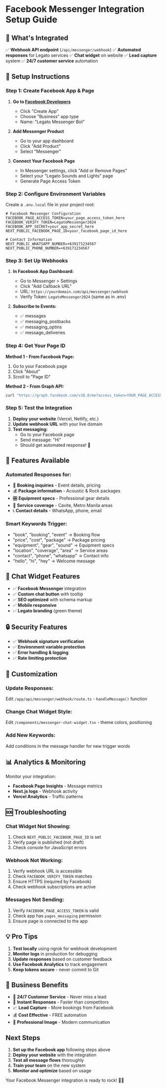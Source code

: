 # Facebook Messenger Integration Setup Guide

## 🎯 What's Integrated

✅ **Webhook API endpoint** (`/api/messenger/webhook`)
✅ **Automated responses** for Legato services
✅ **Chat widget** on website
✅ **Lead capture** system
✅ **24/7 customer service** automation

## 🔧 Setup Instructions

### Step 1: Create Facebook App & Page

1. **Go to [Facebook Developers](https://developers.facebook.com/)**

   - Click "Create App"
   - Choose "Business" app type
   - Name: "Legato Messenger Bot"

2. **Add Messenger Product**

   - Go to your app dashboard
   - Click "Add Product"
   - Select "Messenger"

3. **Connect Your Facebook Page**
   - In Messenger settings, click "Add or Remove Pages"
   - Select your "Legato Sounds and Lights" page
   - Generate Page Access Token

### Step 2: Configure Environment Variables

Create a `.env.local` file in your project root:

```env
# Facebook Messenger Configuration
FACEBOOK_PAGE_ACCESS_TOKEN=your_page_access_token_here
FACEBOOK_VERIFY_TOKEN=LegatoMessenger2024
FACEBOOK_APP_SECRET=your_app_secret_here
NEXT_PUBLIC_FACEBOOK_PAGE_ID=your_facebook_page_id_here

# Contact Information
NEXT_PUBLIC_WHATSAPP_NUMBER=+639171234567
NEXT_PUBLIC_PHONE_NUMBER=+639171234567
```

### Step 3: Set Up Webhooks

1. **In Facebook App Dashboard:**

   - Go to Messenger > Settings
   - Click "Add Callback URL"
   - URL: `https://yourdomain.com/api/messenger/webhook`
   - Verify Token: `LegatoMessenger2024` (same as in .env)

2. **Subscribe to Events:**
   - ✅ messages
   - ✅ messaging_postbacks
   - ✅ messaging_optins
   - ✅ message_deliveries

### Step 4: Get Your Page ID

**Method 1 - From Facebook Page:**

1. Go to your Facebook page
2. Click "About"
3. Scroll to "Page ID"

**Method 2 - From Graph API:**

```bash
curl "https://graph.facebook.com/v18.0/me?access_token=YOUR_PAGE_ACCESS_TOKEN"
```

### Step 5: Test the Integration

1. **Deploy your website** (Vercel, Netlify, etc.)
2. **Update webhook URL** with your live domain
3. **Test messaging:**
   - Go to your Facebook page
   - Send message: "Hi"
   - Should get automated response! 🎉

## 🚀 Features Available

### Automated Responses for:

- 🎵 **Booking inquiries** - Event details, pricing
- 💰 **Package information** - Acoustic & Rock packages
- 🎛️ **Equipment specs** - Professional gear details
- 📍 **Service coverage** - Cavite, Metro Manila areas
- 📞 **Contact details** - WhatsApp, phone, email

### Smart Keywords Trigger:

- "book", "booking", "event" → Booking flow
- "price", "cost", "package" → Package pricing
- "equipment", "gear", "sound" → Equipment specs
- "location", "coverage", "area" → Service areas
- "contact", "phone", "whatsapp" → Contact info
- "hello", "hi", "hey" → Welcome message

## 📱 Chat Widget Features

- ✅ **Facebook Messenger** integration
- ✅ **Custom chat button** with tooltip
- ✅ **SEO optimized** with schema markup
- ✅ **Mobile responsive**
- ✅ **Legato branding** (green theme)

## 🔒 Security Features

- ✅ **Webhook signature verification**
- ✅ **Environment variable protection**
- ✅ **Error handling & logging**
- ✅ **Rate limiting protection**

## 🎨 Customization

### Update Responses:

Edit `/app/api/messenger/webhook/route.ts` - `handleMessage()` function

### Change Chat Widget Style:

Edit `/components/messenger-chat-widget.tsx` - theme colors, positioning

### Add New Keywords:

Add conditions in the message handler for new trigger words

## 📊 Analytics & Monitoring

Monitor your integration:

- **Facebook Page Insights** - Message metrics
- **Next.js logs** - Webhook activity
- **Vercel Analytics** - Traffic patterns

## 🆘 Troubleshooting

### Chat Widget Not Showing:

1. Check `NEXT_PUBLIC_FACEBOOK_PAGE_ID` is set
2. Verify page is published (not draft)
3. Check console for JavaScript errors

### Webhook Not Working:

1. Verify webhook URL is accessible
2. Check `FACEBOOK_VERIFY_TOKEN` matches
3. Ensure HTTPS (required by Facebook)
4. Check webhook subscriptions are active

### Messages Not Sending:

1. Verify `FACEBOOK_PAGE_ACCESS_TOKEN` is valid
2. Check app has `pages_messaging` permission
3. Ensure page is connected to the app

## 💡 Pro Tips

1. **Test locally** using ngrok for webhook development
2. **Monitor logs** in production for debugging
3. **Update responses** based on customer feedback
4. **Use Facebook Analytics** to track engagement
5. **Keep tokens secure** - never commit to Git

## 🎯 Business Benefits

- 💬 **24/7 Customer Service** - Never miss a lead
- 🚀 **Instant Responses** - Faster than competitors
- 📈 **Lead Capture** - More bookings from Facebook
- 💰 **Cost Effective** - FREE automation
- 🎵 **Professional Image** - Modern communication

## Next Steps

1. **Set up the Facebook app** following steps above
2. **Deploy your website** with the integration
3. **Test all message flows** thoroughly
4. **Train your team** on the new system
5. **Monitor and optimize** based on usage

Your Facebook Messenger integration is ready to rock! 🎸🔥
